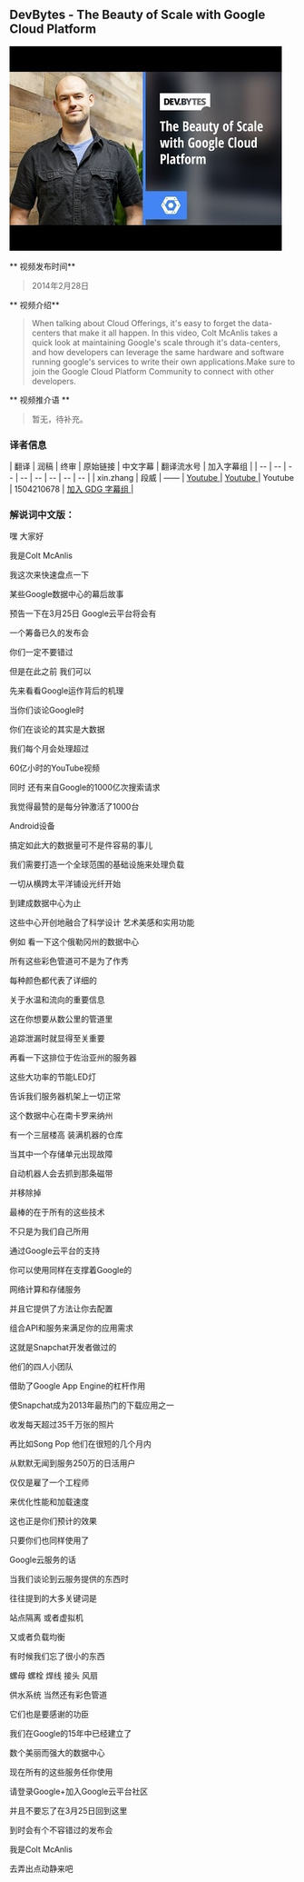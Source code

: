 
## DevBytes - The Beauty of Scale with Google Cloud Platform

![video_screenshot](images/CJbmJ1W5wys.jpg)

** 视频发布时间**
 
> 2014年2月28日

** 视频介绍**

> When talking about Cloud Offerings, it's easy to forget the data-centers that make it all happen. In this video, Colt McAnlis takes a quick look at maintaining Google's scale through it's data-centers, and how developers can leverage the same hardware and software running google's services to write their own applications.Make sure to join the Google Cloud Platform Community to connect with other developers. 

** 视频推介语 **

>  暂无，待补充。


### 译者信息

| 翻译 | 润稿 | 终审 | 原始链接 | 中文字幕 |  翻译流水号  |  加入字幕组  |
| -- | -- | -- | -- | -- |  -- | -- | -- |
| xin.zhang | 段威 | —— | [ Youtube ]( https://www.youtube.com/watch?v=CJbmJ1W5wys )  |  [ Youtube ]( https://www.youtube.com/watch?v=Fj9C8KrWUyQ )   |   Youtube | 1504210678 | [ 加入 GDG 字幕组 ]( http://www.gfansub.com/join_translator )  |



### 解说词中文版：

嘿  大家好

我是Colt McAnlis

我这次来快速盘点一下

某些Google数据中心的幕后故事

预告一下在3月25日  Google云平台将会有

一个筹备已久的发布会

你们一定不要错过

但是在此之前  我们可以

先来看看Google运作背后的机理

当你们谈论Google时

你们在谈论的其实是大数据

我们每个月会处理超过

60亿小时的YouTube视频

同时  还有来自Google的1000亿次搜索请求

我觉得最赞的是每分钟激活了1000台

Android设备

搞定如此大的数据量可不是件容易的事儿

我们需要打造一个全球范围的基础设施来处理负载

一切从横跨太平洋铺设光纤开始

到建成数据中心为止

这些中心开创地融合了科学设计  艺术美感和实用功能

例如  看一下这个俄勒冈州的数据中心

所有这些彩色管道可不是为了作秀

每种颜色都代表了详细的

关于水温和流向的重要信息

这在你想要从数公里的管道里

追踪泄漏时就显得至关重要

再看一下这排位于佐治亚州的服务器

这些大功率的节能LED灯

告诉我们服务器机架上一切正常

这个数据中心在南卡罗来纳州

有一个三层楼高  装满机器的仓库

当其中一个存储单元出现故障

自动机器人会去抓到那条磁带

并移除掉

最棒的在于所有的这些技术

不只是为我们自己所用

通过Google云平台的支持

你可以使用同样在支撑着Google的

网络计算和存储服务

并且它提供了方法让你去配置

组合API和服务来满足你的应用需求

这就是Snapchat开发者做过的

他们的四人小团队

借助了Google App Engine的杠杆作用

使Snapchat成为2013年最热门的下载应用之一

收发每天超过35千万张的照片

再比如Song Pop  他们在很短的几个月内

从默默无闻到服务250万的日活用户

仅仅是雇了一个工程师

来优化性能和加载速度

这也正是你们预计的效果

只要你们也同样使用了

Google云服务的话

当我们谈论到云服务提供的东西时

往往提到的大多关键词是

站点隔离  或者虚拟机

又或者负载均衡

有时候我们忘了很小的东西 

螺母  螺栓  焊线  接头  风扇

供水系统  当然还有彩色管道

它们也是要感谢的功臣

我们在Google的15年中已经建立了

数个美丽而强大的数据中心

现在所有的这些服务任你使用

请登录Google+加入Google云平台社区

并且不要忘了在3月25日回到这里

到时会有个不容错过的发布会

我是Colt McAnlis

去弄出点动静来吧




